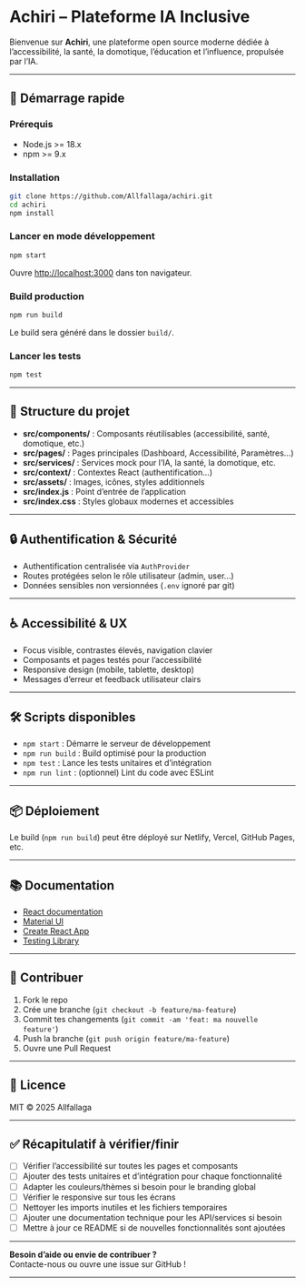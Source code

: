 # Achiri – Plateforme IA Inclusive

Bienvenue sur **Achiri**, une plateforme open source moderne dédiée à l’accessibilité, la santé, la domotique, l’éducation et l’influence, propulsée par l’IA.

---

## 🚀 Démarrage rapide

### Prérequis

- Node.js >= 18.x
- npm >= 9.x

### Installation

```bash
git clone https://github.com/Allfallaga/achiri.git
cd achiri
npm install
```

### Lancer en mode développement

```bash
npm start
```

Ouvre [http://localhost:3000](http://localhost:3000) dans ton navigateur.

### Build production

```bash
npm run build
```

Le build sera généré dans le dossier `build/`.

### Lancer les tests

```bash
npm test
```

---

## 🧩 Structure du projet

- **src/components/** : Composants réutilisables (accessibilité, santé, domotique, etc.)
- **src/pages/** : Pages principales (Dashboard, Accessibilité, Paramètres…)
- **src/services/** : Services mock pour l’IA, la santé, la domotique, etc.
- **src/context/** : Contextes React (authentification…)
- **src/assets/** : Images, icônes, styles additionnels
- **src/index.js** : Point d’entrée de l’application
- **src/index.css** : Styles globaux modernes et accessibles

---

## 🔒 Authentification & Sécurité

- Authentification centralisée via `AuthProvider`
- Routes protégées selon le rôle utilisateur (admin, user…)
- Données sensibles non versionnées (`.env` ignoré par git)

---

## ♿ Accessibilité & UX

- Focus visible, contrastes élevés, navigation clavier
- Composants et pages testés pour l’accessibilité
- Responsive design (mobile, tablette, desktop)
- Messages d’erreur et feedback utilisateur clairs

---

## 🛠️ Scripts disponibles

- `npm start` : Démarre le serveur de développement
- `npm run build` : Build optimisé pour la production
- `npm test` : Lance les tests unitaires et d’intégration
- `npm run lint` : (optionnel) Lint du code avec ESLint

---

## 📦 Déploiement

Le build (`npm run build`) peut être déployé sur Netlify, Vercel, GitHub Pages, etc.

---

## 📚 Documentation

- [React documentation](https://reactjs.org/)
- [Material UI](https://mui.com/)
- [Create React App](https://create-react-app.dev/)
- [Testing Library](https://testing-library.com/)

---

## 🤝 Contribuer

1. Fork le repo
2. Crée une branche (`git checkout -b feature/ma-feature`)
3. Commit tes changements (`git commit -am 'feat: ma nouvelle feature'`)
4. Push la branche (`git push origin feature/ma-feature`)
5. Ouvre une Pull Request

---

## 📝 Licence

MIT © 2025 Allfallaga

---

## ✅ Récapitulatif à vérifier/finir

- [ ] Vérifier l’accessibilité sur toutes les pages et composants
- [ ] Ajouter des tests unitaires et d’intégration pour chaque fonctionnalité
- [ ] Adapter les couleurs/thèmes si besoin pour le branding global
- [ ] Vérifier le responsive sur tous les écrans
- [ ] Nettoyer les imports inutiles et les fichiers temporaires
- [ ] Ajouter une documentation technique pour les API/services si besoin
- [ ] Mettre à jour ce README si de nouvelles fonctionnalités sont ajoutées

---

**Besoin d’aide ou envie de contribuer ?**  
Contacte-nous ou ouvre une issue sur GitHub !

---